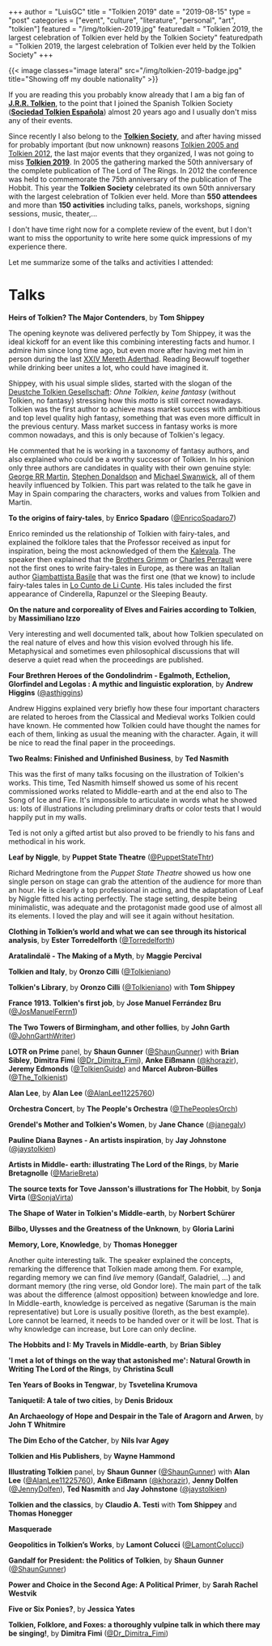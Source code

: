 +++
author = "LuisGC"
title = "Tolkien 2019"
date = "2019-08-15"
type = "post"
categories = ["event", "culture", "literature", "personal", "art", "tolkien"]
featured = "/img/tolkien-2019.jpg"
featuredalt = "Tolkien 2019, the largest celebration of Tolkien ever held by the Tolkien Society"
featuredpath = "Tolkien 2019, the largest celebration of Tolkien ever held by the Tolkien Society"
+++

{{< image classes="image lateral" src="/img/tolkien-2019-badge.jpg" title="Showing off my double nationality" >}}

If you are reading this you probably know already that I am a big fan of [**J.R.R. Tolkien**](https://en.wikipedia.org/wiki/J._R._R._Tolkien), to the point that I joined the Spanish Tolkien Society ([**Sociedad Tolkien Española**](http://www.sociedadtolkien.org/)) almost 20 years ago and I usually don't miss any of their events.

Since recently I also belong to the [**Tolkien Society**](https://www.tolkiensociety.org/), and after having missed for probably important (but now unknown) reasons [Tolkien 2005 and Tolkien 2012](https://www.tolkiensociety.org/society/events/conferences/), the last major events that they organized, I was not going to miss [**Tolkien 2019**](https://www.tolkien2019.com/). In 2005 the gathering marked the 50th anniversary of the complete publication of The Lord of The Rings. In 2012 the conference was held to commemorate the 75th anniversary of the publication of The Hobbit. This year the **Tolkien Society** celebrated its own 50th anniversary with the largest celebration of Tolkien ever held. More than **550 attendees** and more than **150 activities** including talks, panels, workshops, signing sessions, music, theater,...

I don't have time right now for a complete review of the event, but I don't want to miss the opportunity to write here some quick impressions of my experience there.

Let me summarize some of the talks and activities I attended:

# Talks

**Heirs of Tolkien? The Major Contenders**, by **Tom Shippey**

The opening keynote was delivered perfectly by Tom Shippey, it was the ideal kickoff for an event like this combining interesting facts and humor. I admire him since long time ago, but even more after having met him in person during the last [XXIV Mereth Aderthad](https://estelcon2019.sociedadtolkien.org/en/). Reading Beowulf together while drinking beer unites a lot, who could have imagined it.

Shippey, with his usual simple slides, started with the slogan of the [Deustche Tolkien Gesellschaft](https://www.tolkiengesellschaft.de/): _Ohne Tolkien, keine fantasy_ (without Tolkien, no fantasy) stressing how this _motto_ is still correct nowadays. Tolkien was the first author to achieve mass market success with ambitious and top level quality high fantasy, something that was even more difficult in the previous century. Mass market success in fantasy works is more common nowadays, and this is only because of Tolkien's legacy.

He commented that he is working in a taxonomy of fantasy authors, and also explained who could be a worthy successor of Tolkien. In his opinion only three authors are candidates in quality with their own genuine style: [George RR Martin](https://en.wikipedia.org/wiki/George_R._R._Martin), [Stephen Donaldson](https://en.wikipedia.org/wiki/Stephen_R._Donaldson) and [Michael Swanwick](https://en.wikipedia.org/wiki/Michael_Swanwick), all of them heavily influenced by Tolkien. This part was related to the talk he gave in May in Spain comparing the characters, works and values from Tolkien and Martin.

**To the origins of fairy-tales**, by **Enrico Spadaro** ([@EnricoSpadaro7](https://twitter.com/EnricoSpadaro7))

Enrico reminded us the relationship of Tolkien with fairy-tales, and explained the folklore tales that the Professor received as input for inspiration, being the most acknowledged of them the [Kalevala](https://en.wikipedia.org/wiki/Kalevala). The speaker then explained that the [Brothers Grimm](https://en.wikipedia.org/wiki/Brothers_Grimm) or [Charles Perrault](https://en.wikipedia.org/wiki/Charles_Perrault) were not the first ones to write fairy-tales in Europe, as there was an Italian author [Giambattista Basile](https://en.wikipedia.org/wiki/Giambattista_Basile) that was the first one (that we know) to include fairy-tales tales in [Lo Cunto de Li Cunte](https://en.wikipedia.org/wiki/Pentamerone). His tales included the first appearance of Cinderella, Rapunzel or the Sleeping Beauty.

**On the nature and corporeality of Elves and Fairies according to Tolkien**, by **Massimiliano Izzo**

Very interesting and well documented talk, about how Tolkien speculated on the real nature of elves and how this vision evolved through his life. Metaphysical and sometimes even philosophical discussions that will deserve a quiet read when the proceedings are published.

**Four Brethren Heroes of the Gondolindrim - Egalmoth, Ecthelion, Glorfindel and Legolas : A mythic and linguistic exploration**, by **Andrew Higgins** ([@asthiggins](https://twitter.com/asthiggins))

Andrew Higgins explained very briefly how these four important characters are related to heroes from the Classical and Medieval works Tolkien could have known. He commented how Tolkien could have thought the names for each of them, linking as usual the meaning with the character. Again, it will be nice to read the final paper in the proceedings.

**Two Realms: Finished and Unfinished Business**, by **Ted Nasmith**

This was the first of many talks focusing on the illustration of Tolkien's works. This time, Ted Nasmith himself showed us some of his recent commissioned works related to Middle-earth and at the end also to The Song of Ice and Fire. It's impossible to articulate in words what he showed us: lots of illustrations including preliminary drafts or color tests that I would happily put in my walls.

Ted is not only a gifted artist but also proved to be friendly to his fans and methodical in his work.

**Leaf by Niggle**, by **Puppet State Theatre** ([@PuppetStateThtr](https://twitter.com/PuppetStateThtr))

Richard Medringtone from the _Puppet State Theatre_ showed us how one single person on stage can grab the attention of the audience for more than an hour. He is clearly a top professional in acting, and the adaptation of Leaf by Niggle fitted his acting perfectly. The stage setting, despite being minimalistic, was adequate and the protagonist made good use of almost all its elements. I loved the play and will see it again without hesitation.

**Clothing in Tolkien’s world and what we can see through its historical analysis**, by **Ester Torredelforth** ([@Torredelforth](https://twitter.com/torredelforth))

**Aratalindalë - The Making of a Myth**, by **Maggie Percival**

**Tolkien and Italy**, by **Oronzo Cilli** ([@Tolkieniano](https://twitter.com/Tolkieniano))

**Tolkien's Library**, by **Oronzo Cilli** ([@Tolkieniano](https://twitter.com/Tolkieniano)) with **Tom Shippey**

**France 1913. Tolkien's first job**, by **Jose Manuel Ferrández Bru** ([@JosManuelFerrn1](https://twitter.com/JosManuelFerrn1))

**The Two Towers of Birmingham, and other follies**, by **John Garth** ([@JohnGarthWriter](https://twitter.com/JohnGarthWriter))

**LOTR on Prime** panel, by **Shaun Gunner** ([@ShaunGunner](https://twitter.com/ShaunGunner)) with **Brian Sibley**, **Dimitra Fimi** ([@Dr_Dimitra_Fimi](https://twitter.com/Dr_Dimitra_Fimi)), **Anke Eißmann** ([@khorazir](https://twitter.com/khorazir)), **Jeremy Edmonds** ([@TolkienGuide](https://twitter.com/TolkienGuide)) and **Marcel Aubron-Bülles** ([@The_Tolkienist](https://twitter.com/The_Tolkienist))

**Alan Lee**, by **Alan Lee** ([@AlanLee11225760](https://twitter.com/AlanLee11225760))

**Orchestra Concert**, by **The People's Orchestra** ([@ThePeoplesOrch](https://twitter.com/ThePeoplesOrch))

**Grendel's Mother and Tolkien's Women**, by **Jane Chance** ([@janegalv](https://twitter.com/janegalv))

**Pauline Diana Baynes - An artists inspiration**, by **Jay Johnstone** ([@jaystolkien](https://twitter.com/jaystolkien))

**Artists in Middle- earth: illustrating The Lord of the Rings**, by **Marie Bretagnolle** ([@MarieBreta](https://twitter.com/MarieBreta))

**The source texts for Tove Jansson's illustrations for The Hobbit**, by **Sonja Virta** ([@SonjaVirta](https://twitter.com/SonjaVirta))

**The Shape of Water in Tolkien's Middle-earth**, by **Norbert Schürer**

**Bilbo, Ulysses and the Greatness of the Unknown**, by **Gloria Larini**

**Memory, Lore, Knowledge**, by **Thomas Honegger**

Another quite interesting talk. The speaker explained the concepts, remarking the difference that Tolkien made among them. For example, regarding memory we can find _live_ memory (Gandalf, Galadriel, ...) and dormant memory (the ring verse, old Gondor lore). The main part of the talk was about the difference (almost opposition) between knowledge and lore. In Middle-earth, knowledge is perceived as negative (Saruman is the main representative) but Lore is usually positive (Ioreth, as the best example). Lore cannot be learned, it needs to be handed over or it will be lost. That is why knowledge can increase, but Lore can only decline.

**The Hobbits and I: My Travels in Middle-earth**, by **Brian Sibley**

**'I met a lot of things on the way that astonished me': Natural Growth in Writing The Lord of the Rings**, by **Christina Scull**

**Ten Years of Books in Tengwar**, by **Tsvetelina Krumova**

**Taniquetil: A tale of two cities**, by **Denis Bridoux**

**An Archaeology of Hope and Despair in the Tale of Aragorn and Arwen**, by **John T Whitmire**

**The Dim Echo of the Catcher**, by **Nils Ivar Agøy**

**Tolkien and His Publishers**, by **Wayne Hammond**

**Illustrating Tolkien** panel, by **Shaun Gunner** ([@ShaunGunner](https://twitter.com/ShaunGunner)) with **Alan Lee** ([@AlanLee11225760](https://twitter.com/AlanLee11225760)), **Anke Eißmann** ([@khorazir](https://twitter.com/khorazir)), **Jenny Dolfen** ([@JennyDolfen](https://twitter.com/JennyDolfen)), **Ted Nasmith** and **Jay Johnstone** ([@jaystolkien](https://twitter.com/jaystolkien))

**Tolkien and the classics**, by **Claudio A. Testi** with **Tom Shippey** and **Thomas Honegger**

**Masquerade**

**Geopolitics in Tolkien’s Works**, by **Lamont Colucci** ([@LamontColucci](https://twitter.com/LamontColucci))

**Gandalf for President: the Politics of Tolkien**, by **Shaun Gunner** ([@ShaunGunner](https://twitter.com/ShaunGunner))

**Power and Choice in the Second Age: A Political Primer**, by **Sarah Rachel Westvik**

**Five or Six Ponies?**, by **Jessica Yates**

**Tolkien, Folklore, and Foxes: a thoroughly vulpine talk in which there may be singing!**, by **Dimitra Fimi** ([@Dr_Dimitra_Fimi](https://twitter.com/Dr_Dimitra_Fimi))
